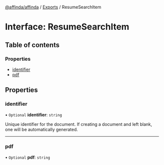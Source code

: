 [@affinda/affinda](../README.md) / [Exports](../modules.md) / ResumeSearchItem

# Interface: ResumeSearchItem

## Table of contents

### Properties

- [identifier](ResumeSearchItem.md#identifier)
- [pdf](ResumeSearchItem.md#pdf)

## Properties

### identifier

• `Optional` **identifier**: `string`

Unique identifier for the document. If creating a document and left blank, one will be automatically generated.

___

### pdf

• `Optional` **pdf**: `string`
